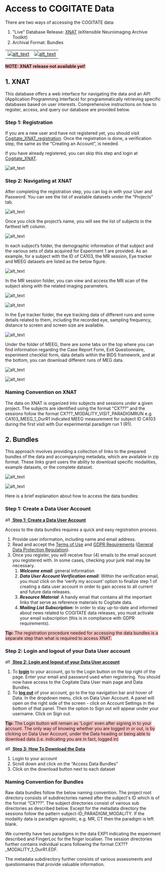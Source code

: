 # Access to COGITATE Data

There are two ways of accessing the COGITATE data:

1. "Live" Database Release: <a href="https://wiki.xnat.org/documentation/" target="_blank">XNAT</a> (eXtensible Neuroimaging Archive Toolkit)
2. Archival Format: Bundles

<table>
    <tr>
        <td>
            <a href="">
                <img
                    src="https://github.com/Cogitate-consortium/cogitate-data/raw/main/assets/documentation_v1.0/graphics_v1.0/xnat.png"
                    width=""
                    alt="alt_text"
                    title="XNAT login page"
            /></a>
        </td>
        <td>
            <a href="https://www.arc-cogitate.com/data-bundles-active" target="_blank">
                <img
                    src="https://github.com/Cogitate-consortium/cogitate-data/raw/main/assets/documentation_v1.0/graphics_v1.0/bundles.png"
                    width=""
                    alt="alt_text"
                    title="Data bundles login"
            /></a>
        </td>
    </tr>
</table>

<span style="background-color: #ffc7c7"><strong>NOTE: XNAT release not available yet!</strong></span>

## 1. XNAT

This database offers a web interface for navigating the data and an API (Application Programming Interface) for programmatically retrieving specific databases based on user interests. Comprehensive instructions on how to register, access, and query our database are provided below.

### **Step 1: Registration**

If you are a new user and have not registered yet, you should visit <a href="https://cogitate-data.ae.mpg.de/app/template/Register.vm#!" target="_blank">Cogitate_XNAT_registration</a>. Once the registration is done, a verification step, the same as the “Creating an Account”, is needed.

If you have already registered, you can skip this step and login at <a href="https://cogitate-data.ae.mpg.de/app/template/Login.vm#!" target="_blank">Cogitate_XNAT</a>.

![alt_text](https://github.com/Cogitate-consortium/cogitate-data/raw/main/assets/documentation_v1.0/graphics_v1.0/xnat_user_login.png "XNAT User Login Page")

### **Step 2: Navigating at XNAT**

After completing the registration step, you can log in with your User and Password. You can see the list of available datasets under the “Projects” tab.

![alt_text](https://github.com/Cogitate-consortium/cogitate-data/raw/main/assets/documentation_v1.0/graphics_v1.0/xnat_projects.png "XNAT Projects page")

Once you click the project’s name, you will see the list of subjects in the farthest left column.

![alt_text](https://github.com/Cogitate-consortium/cogitate-data/raw/main/assets/documentation_v1.0/graphics_v1.0/xnat_meg_subjects.png "XNAT Subjects page")

In each subject’s folder, the demographic information of that subject and the various sets of data acquired for Experiment 1 are provided. As an example, for a subject with the ID of CA103, the MR session, Eye tracker and MEEG datasets are listed as the below figure.

![alt_text](https://github.com/Cogitate-consortium/cogitate-data/raw/main/assets/documentation_v1.0/graphics_v1.0/xnat_meg_subject_folder.png "XNAT Subject folder")

In the MR session folder, you can view and access the MR scan of the subject along with the related imaging parameters.

![alt_text](https://github.com/Cogitate-consortium/cogitate-data/raw/main/assets/documentation_v1.0/graphics_v1.0/xnat_meg_MR-anat.png "XNAT MR Anatomical Scan Folder")

![alt_text](https://github.com/Cogitate-consortium/cogitate-data/raw/main/assets/documentation_v1.0/graphics_v1.0/xnat_meg_MR-scan-pic.png "XNAT MR Example")

In the Eye tracker folder, the eye tracking data of different runs and some details related to them, including the recorded eye, sampling frequency, distance to screen and screen size are available.

![alt_text](https://github.com/Cogitate-consortium/cogitate-data/raw/main/assets/documentation_v1.0/graphics_v1.0/xnat_meg_eyetracker-scan-DurR1.png)

Under the folder of MEEG, there are some tabs on the top where you can find information regarding the Case Report Form, Exit Questionnaire, experiment checklist form, data details within the BIDS framework, and at the bottom, you can download different runs of MEG data.

![alt_text](https://github.com/Cogitate-consortium/cogitate-data/raw/main/assets/documentation_v1.0/graphics_v1.0/xnat_meg_upload_form.png)

![alt_text](https://github.com/Cogitate-consortium/cogitate-data/raw/main/assets/documentation_v1.0/graphics_v1.0/xnat_meg_meg-data.png)

### Naming Convention on XNAT

The data on XNAT is organized into subjects and sessions under a given project. The subjects are identified using the format “CX???” and the sessions follow the format CX???_MODALITY_VISIT_PARADIGMRUN e.g. CA103_MEEG_1_DurR1 indicated MEEG measurement for subject ID CA103 during the first visit with Dur experimental paradigm run 1 (R1).

## **2. Bundles**

This approach involves providing a collection of links to the prepared bundles of the data and accompanying metadata, which are available in zip format. These links grant users the ability to download specific modalities, example datasets, or the complete dataset.

![alt_text](https://github.com/Cogitate-consortium/cogitate-data/raw/main/assets/documentation_v1.0/graphics_v1.0/bundles_sample_datasets.png "Bundles Sample Datasets")

![alt_text](https://github.com/Cogitate-consortium/cogitate-data/raw/main/assets/documentation_v1.0/graphics_v1.0/bundles_full_datasets.png "Bundles Full Datasets")

Here is a brief explanation about how to access the data bundles:

### Step 1: Create a Data User Account

<p>
    <a href="https://www.youtube.com/watch?v=FFqN5Pech0w" target="_blank">
    <img
            src="https://github.com/Cogitate-consortium/cogitate-data/raw/main/assets/documentation_v1.0/graphics_v1.0/youtube_logo.png"
            alt="alt_text"
            title="image_tooltip"
            width="20"
            height="15"
    />
    <strong>Step 1: Create a Data User Account</strong>
</p></a>

Access to the data bundles requires a quick and easy registration process.

1. Provide user information, including name and email address.
2. Read and accept the <a href="https://github.com/Cogitate-consortium/cogitate-data/blob/main/assets/documentation_v1.0/linked_files_v1.0/Cogitate_ToU_v1.pdf" target="_blank">Terms of Use</a> and <a href="https://github.com/Cogitate-consortium/cogitate-data/blob/main/assets/documentation_v1.0/linked_files_v1.0/Cogitate_GDPR_v1.pdf" target="_blank">GDPR Requirements</a> (<a href="https://gdpr-info.eu/" target="_blank">General Data Protection Regulation</a>).
3. Once you register, you will receive four (4) emails to the email account you registered with. In some cases, checking your junk mail may be necessary.
    1. **_Welcome email_**: general information
    2. **_Data User Account Verification email:_** Within the verification email, you must click on the ‘verify my account’ option to finalize step 1 of creating a data user account in order to gain access to all current and future data releases.
    3. **_Resource Material_**: A handy email that contains all the important links that serve as reference materials to Cogitate data.
    4. **_Mailing List Subscription:_** In order to stay up-to-date and informed about news related to COGITATE data releases, you must activate your email subscription (this is in compliance with GDPR requirements).

<span style="background-color: #ffc7c7"><strong>Tip:</strong> The registration procedure needed for accessing the data bundles is a separate step than what is required to access XNAT.</span>

### Step 2: Login and logout of your Data User account

<p>
    <a href="https://www.youtube.com/watch?v=6BR3uYqiDiU" target="_blank">
        <img
            src="https://github.com/Cogitate-consortium/cogitate-data/raw/main/assets/documentation_v1.0/graphics_v1.0/youtube_logo.png"
            alt="alt_text"
            title="image_tooltip"
            width="20"
            height="15"
    />
        <strong>Step 2: Login and logout of your Data User account</strong>
</p></a>

1. To **<span style="text-decoration:underline;">login</span>** to your account, go to the Login button on the top right of the page. Enter your email and password used when registering. You should now have access to the Cogitate Data User main page and Data Bundles.
2. To **<span style="text-decoration:underline;">log out</span>** of your account, go to the top navigation bar and hover of Data. In the dropdown menu, click on Data User Account. A panel will open on the right side of the screen - click on Account Settings in the bottom of that panel. Then the option to Sign out will appear under your username. Click on Sign out.

<span style="background-color: #ffc7c7"><strong>Tip:</strong> The Login button will remain as 'Login' even after signing in to your account. The only way of knowing whether you are logged in or out, is by clicking on Data User Account, under the Data heading or being able to download data (i.e. indicating you are in fact, logged in)</span>

<p>
    <a href="https://youtu.be/KraiX4ttE2o" target="_blank">
        <img
            src="https://github.com/Cogitate-consortium/cogitate-data/raw/main/assets/documentation_v1.0/graphics_v1.0/youtube_logo.png"
            alt="alt_text"
            title="image_tooltip"
            width="20"
            height="15"
    />
        <strong>Step 3: How To Download the Data</strong>
</p></a>

1. Login to your account
2. Scroll down and click on the “Access Data Bundles”
3. Click on the download button next to each dataset

### Naming Convention for Bundles

Raw data bundles follow the below naming convention. The project root directory consists of subdirectories named after the subject's ID which is of the format “CX???”. The subject directories consist of various sub directories as described below. Except for the metadata directory the sessions follow the pattern subject-ID_PARADIGM_MODALITY. If the modality data is paradigm agnostic, e.g. MR, CT then the paradigm is left blank.

We currently have two paradigms in the data EXP1 indicating the experiment described and FingerLoc for the finger localiser. The session directories further contains individual scans following the format CX???_MODALITY_1_DurR1.EDF.

The metadata subdirectory further consists of various assessments and questionnaires that provide valuable information.
